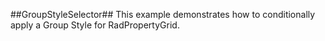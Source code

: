 ##GroupStyleSelector##
This example demonstrates how to conditionally apply a Group Style for RadPropertyGrid.
